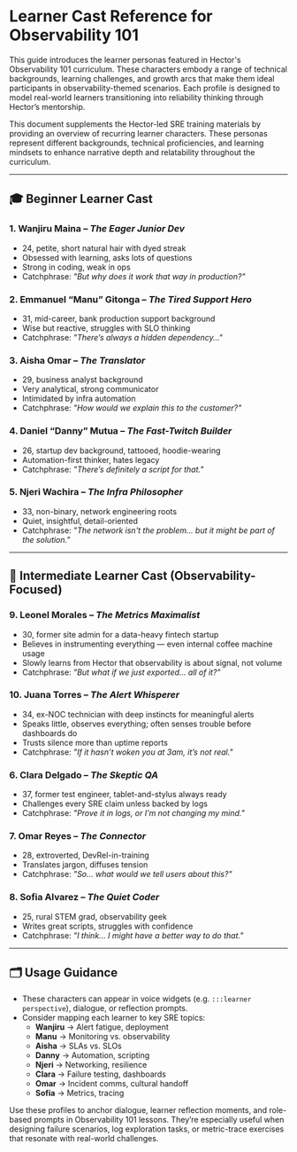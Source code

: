 # Learner Cast Reference for Observability 101

This guide introduces the learner personas featured in Hector's Observability 101 curriculum. These characters embody a range of technical backgrounds, learning challenges, and growth arcs that make them ideal participants in observability-themed scenarios. Each profile is designed to model real-world learners transitioning into reliability thinking through Hector’s mentorship.

This document supplements the Hector-led SRE training materials by providing an overview of recurring learner characters. These personas represent different backgrounds, technical proficiencies, and learning mindsets to enhance narrative depth and relatability throughout the curriculum.

---

## 🎓 Beginner Learner Cast

### 1. **Wanjiru Maina** – *The Eager Junior Dev*
- 24, petite, short natural hair with dyed streak
- Obsessed with learning, asks lots of questions
- Strong in coding, weak in ops
- Catchphrase: *"But why does it work that way in production?"*

### 2. **Emmanuel “Manu” Gitonga** – *The Tired Support Hero*
- 31, mid-career, bank production support background
- Wise but reactive, struggles with SLO thinking
- Catchphrase: *"There’s always a hidden dependency…"*

### 3. **Aisha Omar** – *The Translator*
- 29, business analyst background
- Very analytical, strong communicator
- Intimidated by infra automation
- Catchphrase: *"How would we explain this to the customer?"*

### 4. **Daniel “Danny” Mutua** – *The Fast-Twitch Builder*
- 26, startup dev background, tattooed, hoodie-wearing
- Automation-first thinker, hates legacy
- Catchphrase: *"There’s definitely a script for that."*

### 5. **Njeri Wachira** – *The Infra Philosopher*
- 33, non-binary, network engineering roots
- Quiet, insightful, detail-oriented
- Catchphrase: *"The network isn't the problem… but it might be part of the solution."*

---

## 🧠 Intermediate Learner Cast (Observability-Focused)

### 9. **Leonel Morales** – *The Metrics Maximalist*
- 30, former site admin for a data-heavy fintech startup
- Believes in instrumenting everything — even internal coffee machine usage
- Slowly learns from Hector that observability is about signal, not volume
- Catchphrase: *"But what if we just exported... all of it?"*

### 10. **Juana Torres** – *The Alert Whisperer*
- 34, ex-NOC technician with deep instincts for meaningful alerts
- Speaks little, observes everything; often senses trouble before dashboards do
- Trusts silence more than uptime reports
- Catchphrase: *"If it hasn’t woken you at 3am, it’s not real."*

### 6. **Clara Delgado** – *The Skeptic QA*
- 37, former test engineer, tablet-and-stylus always ready
- Challenges every SRE claim unless backed by logs
- Catchphrase: *"Prove it in logs, or I’m not changing my mind."*

### 7. **Omar Reyes** – *The Connector*
- 28, extroverted, DevRel-in-training
- Translates jargon, diffuses tension
- Catchphrase: *"So… what would we tell users about this?"*

### 8. **Sofia Alvarez** – *The Quiet Coder*
- 25, rural STEM grad, observability geek
- Writes great scripts, struggles with confidence
- Catchphrase: *"I think… I might have a better way to do that."*

---

## 🗂️ Usage Guidance
- These characters can appear in voice widgets (e.g. `:::learner perspective`), dialogue, or reflection prompts.
- Consider mapping each learner to key SRE topics:
  - **Wanjiru** → Alert fatigue, deployment
  - **Manu** → Monitoring vs. observability
  - **Aisha** → SLAs vs. SLOs
  - **Danny** → Automation, scripting
  - **Njeri** → Networking, resilience
  - **Clara** → Failure testing, dashboards
  - **Omar** → Incident comms, cultural handoff
  - **Sofia** → Metrics, tracing

Use these profiles to anchor dialogue, learner reflection moments, and role-based prompts in Observability 101 lessons. They’re especially useful when designing failure scenarios, log exploration tasks, or metric-trace exercises that resonate with real-world challenges.
